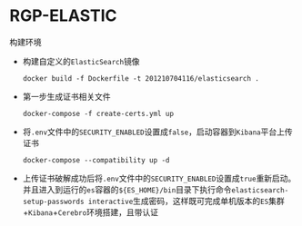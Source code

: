 # RGP-ELASTIC
构建环境

- 构建自定义的`ElasticSearch`镜像

    ```
    docker build -f Dockerfile -t 201210704116/elasticsearch .
    ```

- 第一步生成证书相关文件

    ```
    docker-compose -f create-certs.yml up
    ```

- 将`.env`文件中的`SECURITY_ENABLED`设置成`false`，启动容器到`Kibana`平台上传证书

    ```
    docker-compose --compatibility up -d
    ```

- 上传证书破解成功后将`.env`文件中的`SECURITY_ENABLED`设置成`true`重新启动。并且进入到运行的`es`容器的`${ES_HOME}/bin`目录下执行命令`elasticsearch-setup-passwords interactive`生成密码，这样既可完成单机版本的`ES`集群+`Kibana`+`Cerebro`环境搭建，且带认证

